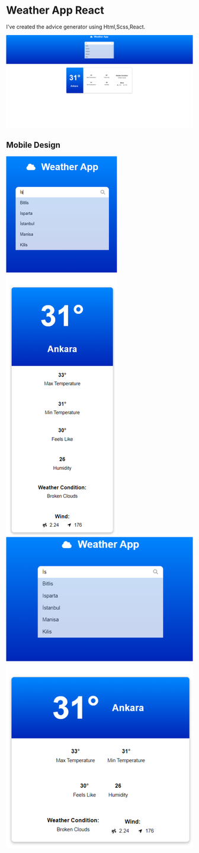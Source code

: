 # Weather App React

I've created the advice generator using Html,Scss,React.

![](/screenshots/Screenshot%20(135).png)


## Mobile Design

![](/screenshots/Screenshot%20(133).png) 
![](/screenshots/Screenshot%20(134).png) 